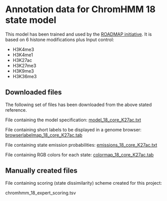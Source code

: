 # Annotation data for ChromHMM 18 state model

This model has been trained and used by the [ROADMAP initiative](http://egg2.wustl.edu/roadmap/web_portal/chr_state_learning.html#exp_18state).
It is based on 6 histone modifications plus Input control:

  - H3K4me3
  - H3K4me1
  - H3K27ac
  - H3K27me3
  - H3K9me3
  - H3K36me3

## Downloaded files

The following set of files has been downloaded from the above stated reference.

File containing the model specification:
[model_18_core_K27ac.txt](http://egg2.wustl.edu/roadmap/data/byFileType/chromhmmSegmentations/ChmmModels/core_K27ac/jointModel/final/model_18_core_K27ac.txt)

File containing short labels to be displayed in a genome browser: 
[browserlabelmap_18_core_K27ac.tab](http://egg2.wustl.edu/roadmap/data/byFileType/chromhmmSegmentations/ChmmModels/core_K27ac/jointModel/final/browserlabelmap_18_core_K27ac.tab)

File containing state emission probabilities:
[emissions_18_core_K27ac.txt](http://egg2.wustl.edu/roadmap/data/byFileType/chromhmmSegmentations/ChmmModels/core_K27ac/jointModel/final/emissions_18_core_K27ac.txt)

File containing RGB colors for each state:
[colormap_18_core_K27ac.tab](http://egg2.wustl.edu/roadmap/data/byFileType/chromhmmSegmentations/ChmmModels/core_K27ac/jointModel/final/colormap_18_core_K27ac.tab)

## Manually created files

File containing scoring (state dissimilarity) scheme created for this project:

chromhmm_18_expert_scoring.tsv
